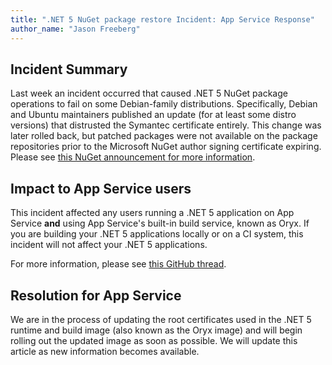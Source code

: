 ```yaml
---
title: ".NET 5 NuGet package restore Incident: App Service Response"
author_name: "Jason Freeberg"
---
```


## Incident Summary

Last week an incident occurred that caused .NET 5 NuGet package operations to fail on some Debian-family distributions. Specifically, Debian and Ubuntu maintainers published an update (for at least some distro versions) that distrusted the Symantec certificate entirely. This change was later rolled back, but patched packages were not available on the package repositories prior to the Microsoft NuGet author signing certificate expiring. Please see [this NuGet announcement for more information](https://github.com/NuGet/Announcements/issues/49).

## Impact to App Service users

This incident affected any users running a .NET 5 application on App Service **and** using App Service's built-in build service, known as Oryx. If you are building your .NET 5 applications locally or on a CI system, this incident will not affect your .NET 5 applications.

For more information, please see [this GitHub thread](https://github.com/NuGet/Home/issues/10491#issuecomment-772867958).

## Resolution for App Service

We are in the process of updating the root certificates used in the .NET 5 runtime and build image (also known as the Oryx image) and will begin rolling out the updated image as soon as possible. We will update this article as new information becomes available.